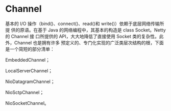 # Channel

基本的 I/O 操作（bind()、connect()、read()和 write()）依赖于底层网络传输所提 供的原语。在基于 Java 的网络编程中，其基本的构造是 class Socket。Netty 的 Channel 接 口所提供的 API，大大地降低了直接使用 Socket 类的复杂性。此外，Channel 也是拥有许多 预定义的、专门化实现的广泛类层次结构的根，下面是一个简短的部分清单：&#x20;

&#x20;EmbeddedChannel；&#x20;

&#x20;LocalServerChannel；&#x20;

&#x20;NioDatagramChannel；&#x20;

NioSctpChannel；&#x20;

&#x20;NioSocketChannel。



